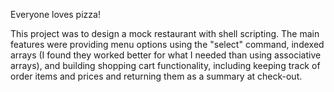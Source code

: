 Everyone loves pizza! 

This project was to design a mock restaurant with shell scripting. The main features were providing menu options using the "select" command, indexed arrays (I found they worked better for what I needed than using associative arrays), and building shopping cart functionality, including keeping track of order items and prices and returning them as a summary at check-out. 
